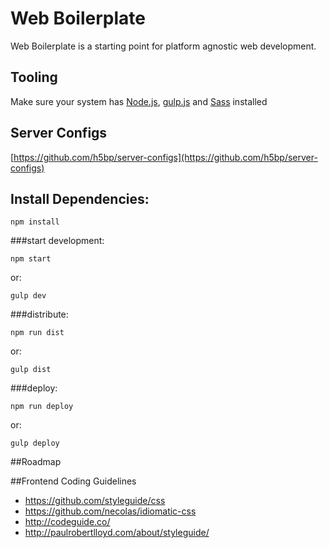 # Web Boilerplate

Web Boilerplate is a starting point for platform agnostic web development.   

## Tooling

Make sure your system has [Node.js](http://nodejs.org), [gulp.js](http://gulpjs.com) and  [Sass](http://sass-lang.com/install) installed

## Server Configs

[https://github.com/h5bp/server-configs](https://github.com/h5bp/server-configs)



## Install Dependencies:
```
npm install
```
###start development:
```
npm start
```
or:
```
gulp dev
```
###distribute:
```
npm run dist
```
or:
```
gulp dist
```
###deploy:
```
npm run deploy
```
or:
```
gulp deploy
```


##Roadmap


##Frontend Coding Guidelines

* https://github.com/styleguide/css
* https://github.com/necolas/idiomatic-css
* http://codeguide.co/
* http://paulrobertlloyd.com/about/styleguide/

